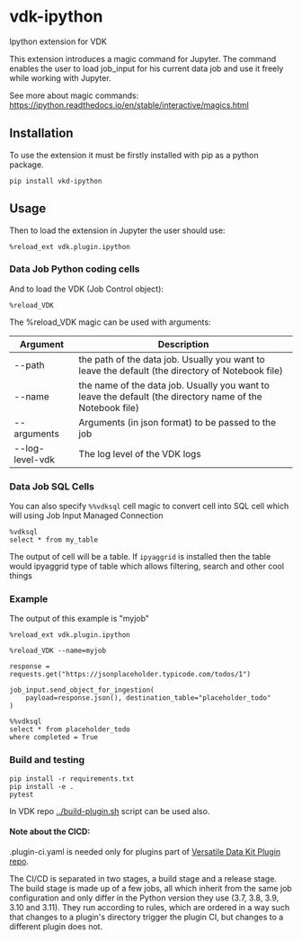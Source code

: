 # vdk-ipython

Ipython extension for VDK

This extension introduces a magic command for Jupyter.
The command enables the user to load job_input for his current data job and use it freely while working with Jupyter.

See more about magic commands: https://ipython.readthedocs.io/en/stable/interactive/magics.html

## Installation

To use the extension it must be firstly installed with pip as a python package.
```
pip install vkd-ipython
```

## Usage
Then to load the extension in Jupyter the user should use:
```
%reload_ext vdk.plugin.ipython
```
### Data Job Python coding cells
And to load the VDK (Job Control object):
```
%reload_VDK
```
The %reload_VDK magic can be used with arguments:

| Argument        | Description                                                                                               |
|-----------------|-----------------------------------------------------------------------------------------------------------|
| --path          | the path of the data job. Usually you want to leave the default (the directory of Notebook file)          |
| --name          | the name of the data job. Usually you want to leave the default (the directory name of the Notebook file) |
| --arguments     | Arguments (in json format) to be passed to the job                                                        |
| --log-level-vdk | The log level of the VDK logs                                                                             |

### Data Job SQL Cells

You can also specify `%%vdksql` cell magic to convert cell into SQL cell
which will using Job Input Managed Connection
```
%vdksql
select * from my_table
```

The output of cell will be a table.
If `ipyaggrid` is installed then the table would ipyaggrid type of table
which allows filtering, search and other cool things

### Example
The output of this example is "myjob"
```
%reload_ext vdk.plugin.ipython

%reload_VDK --name=myjob
```
```
response = requests.get("https://jsonplaceholder.typicode.com/todos/1")

job_input.send_object_for_ingestion(
    payload=response.json(), destination_table="placeholder_todo"
)
```
```
%%vdksql
select * from placeholder_todo
where completed = True
```


### Build and testing

```
pip install -r requirements.txt
pip install -e .
pytest
```

In VDK repo [../build-plugin.sh](https://github.com/vmware/versatile-data-kit/tree/main/projects/vdk-plugins/build-plugin.sh) script can be used also.


#### Note about the CICD:

.plugin-ci.yaml is needed only for plugins part of [Versatile Data Kit Plugin repo](https://github.com/vmware/versatile-data-kit/tree/main/projects/vdk-plugins).

The CI/CD is separated in two stages, a build stage and a release stage.
The build stage is made up of a few jobs, all which inherit from the same
job configuration and only differ in the Python version they use (3.7, 3.8, 3.9, 3.10 and 3.11).
They run according to rules, which are ordered in a way such that changes to a
plugin's directory trigger the plugin CI, but changes to a different plugin does not.
